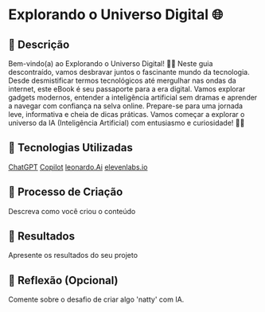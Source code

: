 # Explorando o Universo Digital 🌐

## 📒 Descrição
Bem-vindo(a) ao Explorando o Universo Digital! 🚀🌐 Neste guia descontraído, vamos desbravar juntos o fascinante mundo da tecnologia. Desde desmistificar termos tecnológicos até mergulhar nas ondas da internet, este eBook é seu passaporte para a era digital. Vamos explorar gadgets modernos, entender a inteligência artificial sem dramas e aprender a navegar com confiança na selva online. Prepare-se para uma jornada leve, informativa e cheia de dicas práticas. Vamos começar a explorar o universo da IA (Inteligência Artificial) com entusiasmo e curiosidade! 📱💡

## 🤖 Tecnologias Utilizadas
[ChatGPT](https://chat.openai.com/)
[Copilot](https://www.bing.com/)
[leonardo.Ai](https://leonardo.ai/)
[elevenlabs.io](https://elevenlabs.io/)


## 🧐 Processo de Criação
Descreva como você criou o conteúdo

## 🚀 Resultados
Apresente os resultados do seu projeto

## 💭 Reflexão (Opcional)
Comente sobre o desafio de criar algo 'natty' com IA.